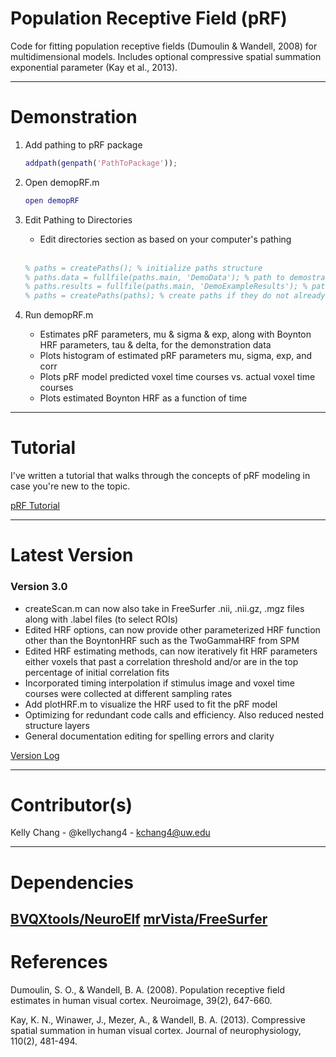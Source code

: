 # Population Receptive Field (pRF)

Code for fitting population receptive fields (Dumoulin & Wandell, 2008) for multidimensional models. Includes optional compressive spatial summation exponential parameter (Kay et al., 2013).

---

# Demonstration

1. Add pathing to pRF package

	```matlab
	addpath(genpath('PathToPackage'));
	```

2. Open demopRF.m

	```matlab
	open demopRF
	```

3. Edit Pathing to Directories
	* Edit directories section as based on your computer's pathing
	<br>
	
	```matlab
	% paths = createPaths(); % initialize paths structure
	% paths.data = fullfile(paths.main, 'DemoData'); % path to demostration data directory
	% paths.results = fullfile(paths.main, 'DemoExampleResults'); % path to output results directory
	% paths = createPaths(paths); % create paths if they do not already exist
	```

4. Run demopRF.m
	* Estimates pRF parameters, mu & sigma & exp, along with Boynton HRF parameters, tau & delta, for the demonstration data
	* Plots histogram of estimated pRF parameters mu, sigma, exp, and corr
	* Plots pRF model predicted voxel time courses vs. actual voxel time courses  
	* Plots estimated Boynton HRF as a function of time

---

# Tutorial

I've written a tutorial that walks through the concepts of pRF modeling in case you're new to the topic.

[pRF Tutorial](http://htmlpreview.github.io/?https://github.com/kellychang4/pRF/blob/master/Tutorial/html/pRFTutorial.html)

--- 

# Latest Version

### Version 3.0
- createScan.m can now also take in FreeSurfer .nii, .nii.gz, .mgz files along with .label files (to select ROIs)
- Edited HRF options, can now provide other parameterized HRF function other than the BoyntonHRF such as the TwoGammaHRF from SPM
- Edited HRF estimating methods, can now iteratively fit HRF parameters either voxels that past a correlation threshold and/or are in the top percentage of initial correlation fits
- Incorporated timing interpolation if stimulus image and voxel time courses were collected at different sampling rates
- Add plotHRF.m to visualize the HRF used to fit the pRF model
- Optimizing for redundant code calls and efficiency. Also reduced nested structure layers
- General documentation editing for spelling errors and clarity

[Version Log](https://github.com/kellychang4/pRF/blob/master/VersionLog.txt)

--- 

# Contributor(s)

Kelly Chang - @kellychang4 - kchang4@uw.edu

--- 

# Dependencies

[BVQXtools/NeuroElf](http://support.brainvoyager.com/available-tools/52-matlab-tools-bvxqtools/232-getting-started.html)
[mrVista/FreeSurfer](https://github.com/vistalab/vistasoft/tree/master/external/freesurfer)
--- 

# References

Dumoulin, S. O., & Wandell, B. A. (2008). Population receptive field estimates in human visual cortex. Neuroimage, 39(2), 647-660.

Kay, K. N., Winawer, J., Mezer, A., & Wandell, B. A. (2013). Compressive spatial summation in human visual cortex. Journal of neurophysiology, 110(2), 481-494.